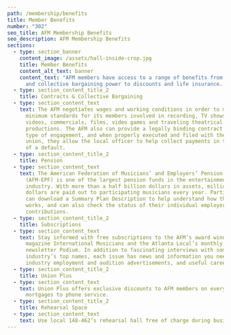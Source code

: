 ```yaml
---
path: /membership/benefits
title: Member Benefits
number: "302"
seo_title: AFM Membership Benefits
seo_description: AFM Membership Benefits
sections:
  - type: section_banner
    content_image: /assets/hall-inside-crop.jpg
    title: Member Benefits
    content_alt_text: banner
    content_text: "AFM members have access to a range of benefits from our contracts
      and collective bargaining power to discounts and life insurance. "
  - type: section_content_title_2
    title: Contracts & Collective Bargaining
  - type: section_content_text
    text: The AFM negotiates wages and working conditions in order to maintain
      minimum standards for its members involved in recording, TV shows, music
      videos, commercials, films, video games and traveling theatrical
      productions. The AFM also can provide a legally binding contract for any
      type of engagement, and when properly executed and filed with the local
      union, they allow the local officer to help collect payments in the case
      of a default.
  - type: section_content_title_2
    title: Pension
  - type: section_content_text
    text: The American Federation of Musicians’ and Employers’ Pension Fund
      (AFM-EPF) is one of the largest pension funds in the entertainment
      industry. With more than a half billion dollars in assets, millions of
      dollars are paid out to participating musicians every year. Participants
      can download a Summary Plan Description to help understand how the Plan
      works, and can also check the status of their individual employer
      contributions.
  - type: section_content_title_2
    title: Subscriptions
  - type: section_content_text
    text: Stay informed with free subscriptions to the AFM’s award winning monthly
      magazine International Musicians and the Atlanta Local’s monthly
      newsletter Podium. In addition to fascinating interviews with some of the
      industry’s top names, each issue has news and information you need,
      industry employment and audition advertisements, and useful career advice.
  - type: section_content_title_2
    title: Union Plus
  - type: section_content_text
    text: Union Plus offers exclusive discounts to AFM members on everything from
      mortgages to phone service.
  - type: section_content_title_2
    title: Rehearsal Space
  - type: section_content_text
    text: Use local 148-462’s rehearsal hall free of charge during business hours.
---
```

